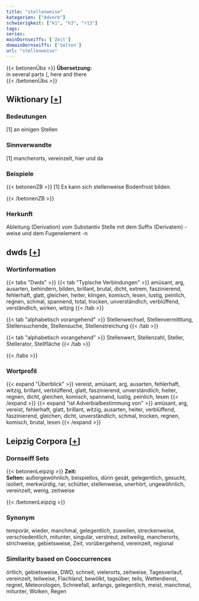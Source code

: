 ```yaml
---
title: "stellenweise"
kategorien: ["Adverb"]
schwierigkeit: ["k1", "h3", "r13"]
tags:
series:
mainDornseiffs: ['Zeit']
domainDornseiffs: ['Selten']
url: "stellenweise"
---
```


{{< betonenÜbs >}}
**Übersetzung:**  
in several parts (, here and there  
{{< /betonenÜbs >}}

## Wiktionary [[+](https://de.wiktionary.org/wiki/stellenweise)]

### Bedeutungen
[1] an einigen Stellen  

### Sinnverwandte
[1] mancherorts, vereinzelt, hier und da  

### Beispiele
{{< betonenZB >}}
[1] Es kann sich stellenweise Bodenfrost bilden.  

{{< /betonenZB >}}
### Herkunft
Ableitung (Derivation) vom Substantiv Stelle mit dem Suffix (Derivatem) -weise und dem Fugenelement -n  



## dwds [[+](https://www.dwds.de/wb/stellenweise)]

### Wortinformation
{{< tabs "Dwds" >}}
{{< tab "Typische Verbindungen" >}}
amüsant, arg, ausarten, behindern, bilden, brillant, brutal, dicht, extrem, faszinierend, fehlerhaft, glatt, gleichen, heiter, klingen, komisch, lesen, lustig, peinlich, regnen, schmal, spannend, total, trocken, unverständlich, verblüffend, verständlich, wirken, witzig
{{< /tab >}}

{{< tab "alphabetisch vorangehend" >}}
Stellenwechsel, Stellenvermittlung, Stellensuchende, Stellensuche, Stellenstreichung
{{< /tab >}}

{{< tab "alphabetisch vorangehend" >}}
Stellenwert, Stellenzahl, Steller, Stellerator, Stellfläche
{{< /tab >}}

{{< /tabs >}}

### Wortprofil
{{< expand "Überblick" >}} vereist, amüsant, arg, ausarten, fehlerhaft, witzig, brillant, verblüffend, glatt, faszinierend, unverständlich, heiter, regnen, dicht, gleichen, komisch, spannend, lustig, peinlich, lesen {{< /expand >}}
{{< expand "ist Adverbialbestimmung von" >}} amüsant, arg, vereist, fehlerhaft, glatt, brillant, witzig, ausarten, heiter, verblüffend, faszinierend, gleichen, dicht, unverständlich, schmal, trocken, regnen, komisch, brutal, lesen {{< /expand >}}

## Leipzig Corpora [[+](https://corpora.uni-leipzig.de/en/res?word=stellenweise&corpusId=deu_newscrawl-public_2018)]

### Dornseiff Sets
{{< betonenLeipzig >}}
**Zeit:**  
**Selten:** außergewöhnlich, beispiellos, dünn gesät, gelegentlich, gesucht, isoliert, merkwürdig, rar, schütter, stellenweise, unerhört, ungewöhnlich, vereinzelt, wenig, zeitweise  

{{< /betonenLeipzig >}}

### Synonym
temporär, wieder, manchmal, gelegentlich, zuweilen, streckenweise, verschiedentlich, mitunter, singulär, verstreut, zeitweilig, mancherorts, strichweise, gebietsweise, Zeit, vorübergehend, vereinzelt, regional


### Similarity based on Cooccurrences
örtlich, gebietsweise, DWD, schneit, vielerorts, zeitweise, Tagesverlauf, vereinzelt, teilweise, Flachland, bewölkt, tagsüber, teils, Wetterdienst, regnet, Meteorologen, Schneefall, anfangs, gelegentlich, meist, manchmal, mitunter, Wolken, Regen

